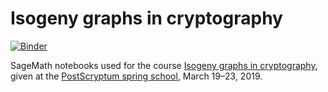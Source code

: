# Isogeny graphs in cryptography

[![Binder](https://mybinder.org/badge.svg)](https://mybinder.org/v2/gh/defeo/PostScryptum/master)

SageMath notebooks used for the course [Isogeny graphs in
cryptography](http://defeo.lu/docet/talk/2018/03/20/postscryptum/),
given at the [PostScryptum spring
school](https://postscryptum.lip6.fr/), March 19–23, 2019.

